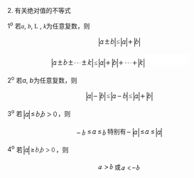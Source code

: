 <div class=Section1>
<p><span lang=EN-US>2. </span><span lang=ZH-CN>有关绝对值的不等式</span></p>
<p><span lang=EN-US>1<sup>o</sup> </span><span lang=ZH-CN>若</span><i><span
lang=EN-US style='font-family:"Times New Roman"'>a</span></i><span lang=EN-US>,
</span><i><span lang=EN-US style='font-family:"Times New Roman"'>b</span></i><span
lang=EN-US>, </span><span lang=EN-US style='font-family:"MT Extra"'>L</span><span
lang=EN-US> , </span><i><span lang=EN-US style='font-family:"Times New Roman"'>k</span></i><span
lang=ZH-CN>为任意复数，则</span></p>
<p align=center style='text-align:center'><span lang=EN-US style='font-family:
楷体_GB2312'><img width=42 height=26 src="res/17e9d95da129bdd93c34fb6cc6aaaa52_5333_files/Image246.gif"
align=absmiddle></span><span lang=ZH-CN style='font-family:楷体_GB2312'>≤</span><span
lang=EN-US style='font-family:楷体_GB2312'><img width=48 height=26
src="res/17e9d95da129bdd93c34fb6cc6aaaa52_5333_files/Image247.gif" align=absmiddle></span></p>
<p align=center style='text-align:center'><span lang=EN-US style='font-family:
楷体_GB2312'><img width=98 height=26 src="res/17e9d95da129bdd93c34fb6cc6aaaa52_5333_files/Image248.gif"
align=absmiddle></span><span lang=ZH-CN style='font-family:楷体_GB2312'>≤</span><span
lang=EN-US style='font-family:楷体_GB2312'><img width=108 height=26
src="res/17e9d95da129bdd93c34fb6cc6aaaa52_5333_files/Image249.gif" align=absmiddle><img width=96
height=24 src="res/17e9d95da129bdd93c34fb6cc6aaaa52_5333_files/Image250.gif"></span></p>
<p><span lang=EN-US>2<sup>o</sup> </span><span lang=ZH-CN>若</span><i><span
lang=EN-US>a</span></i><span lang=EN-US>, <i>b</i></span><span lang=ZH-CN>为任意复数，则</span></p>
<p align=center style='text-align:center'><span lang=EN-US style='font-family:
楷体_GB2312'><img width=48 height=26 src="res/17e9d95da129bdd93c34fb6cc6aaaa52_5333_files/Image251.gif"
align=absmiddle></span><span lang=ZH-CN style='font-family:楷体_GB2312'>≤</span><span
lang=EN-US style='font-family:楷体_GB2312'><img width=42 height=26
src="res/17e9d95da129bdd93c34fb6cc6aaaa52_5333_files/Image252.gif" align=absmiddle></span><span
lang=ZH-CN style='font-family:楷体_GB2312'>≤</span><span lang=EN-US
style='font-family:楷体_GB2312'><img width=48 height=26
src="res/17e9d95da129bdd93c34fb6cc6aaaa52_5333_files/Image253.gif" align=absmiddle></span></p>
<p><span lang=EN-US>3<sup>o</sup> </span><span lang=ZH-CN>若</span><span
lang=EN-US style='font-family:Verdana'><img width=19 height=26
src="res/17e9d95da129bdd93c34fb6cc6aaaa52_5333_files/Image254.gif" align=absmiddle></span><span
lang=ZH-CN>≤</span><span lang=EN-US style='font-family:Verdana'><img width=52
height=24 src="res/17e9d95da129bdd93c34fb6cc6aaaa52_5333_files/Image255.gif" align=absmiddle></span><span
lang=ZH-CN>，则</span></p>
<p align=center style='text-align:center'><span lang=EN-US style='font-family:
Verdana'><img width=25 height=20 src="res/17e9d95da129bdd93c34fb6cc6aaaa52_5333_files/Image256.gif"
align=absmiddle></span><span lang=ZH-CN>≤</span><span lang=EN-US
style='font-family:Verdana'><img width=14 height=14
src="res/17e9d95da129bdd93c34fb6cc6aaaa52_5333_files/Image257.gif" align=absmiddle></span><span
lang=ZH-CN>≤</span><span lang=EN-US style='font-family:Verdana'><img width=13
height=20 src="res/17e9d95da129bdd93c34fb6cc6aaaa52_5333_files/Image258.gif" align=absmiddle></span><span
lang=ZH-CN>特别有</span><span lang=EN-US style='font-family:Verdana'><img
width=32 height=26 src="res/17e9d95da129bdd93c34fb6cc6aaaa52_5333_files/Image259.gif" align=absmiddle></span><span
lang=ZH-CN>≤</span><span lang=EN-US style='font-family:Verdana'><img width=14
height=14 src="res/17e9d95da129bdd93c34fb6cc6aaaa52_5333_files/Image260.gif" align=absmiddle></span><span
lang=ZH-CN>≤</span><span lang=EN-US style='font-family:Verdana'><img width=18
height=26 src="res/17e9d95da129bdd93c34fb6cc6aaaa52_5333_files/Image261.gif" align=absmiddle></span></p>
<p><span lang=EN-US>4<sup>o</sup> </span><span lang=ZH-CN>若</span><span
lang=EN-US><img width=18 height=26 src="res/17e9d95da129bdd93c34fb6cc6aaaa52_5333_files/Image262.gif"
align=absmiddle></span><span lang=ZH-CN>≥</span><span lang=EN-US><img width=48
height=22 src="res/17e9d95da129bdd93c34fb6cc6aaaa52_5333_files/Image263.gif" align=absmiddle></span><span
lang=ZH-CN>，则</span></p>
<p align=center style='text-align:center'><span lang=EN-US><img width=38
height=21 src="res/17e9d95da129bdd93c34fb6cc6aaaa52_5333_files/Image264.gif" align=absmiddle></span><span
lang=ZH-CN>或</span><span lang=EN-US><img width=46 height=18
src="res/17e9d95da129bdd93c34fb6cc6aaaa52_5333_files/Image265.gif" align=absmiddle></span></p>
</div>
